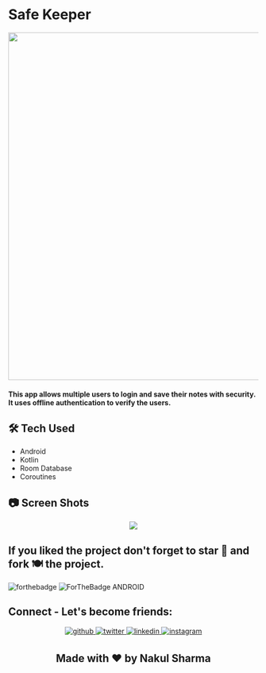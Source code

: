 
# Safe Keeper 
<p align="center">
<img src="https://user-images.githubusercontent.com/57036954/100460901-faeab400-30ed-11eb-8221-85b8ded864f1.png" width="700">

#### This app allows multiple users to login and save their notes with security. It uses offline authentication to verify the users.

## 🛠 Tech Used
- Android
- Kotlin
- Room Database
- Coroutines
 
## 📷 Screen Shots

<p align="center">
<img src="https://user-images.githubusercontent.com/57036954/100461480-dcd18380-30ee-11eb-9a60-8c5fee9c9d6a.png">


## If you liked the project don't forget to star 🌟 and fork 🍽 the project.
![forthebadge](https://forthebadge.com/images/badges/built-with-love.svg)
![ForTheBadge ANDROID](https://forthebadge.com/images/badges/built-for-android.svg)

## Connect - Let's become friends:
<div align="center">
<a href="https://github.com/nakul-19" target="_blank">
<img src=https://img.shields.io/badge/github-%2324292e.svg?&style=for-the-badge&logo=github&logoColor=white alt=github style="margin-bottom: 5px;" />
</a>
<a href="https://twitter.com/Nakul88442143" target="_blank">
<img src=https://img.shields.io/badge/twitter-%2300acee.svg?&style=for-the-badge&logo=twitter&logoColor=white alt=twitter style="margin-bottom: 5px;" />
</a>
<a href="https://www.linkedin.com/in/nakul-19/" target="_blank">
<img src=https://img.shields.io/badge/linkedin-%231E77B5.svg?&style=for-the-badge&logo=linkedin&logoColor=white alt=linkedin style="margin-bottom: 5px;" />
</a>
<a href="https://www.instagram.com/_nakul__19_/" target="_blank">
<img src=https://img.shields.io/badge/instagram-%23000000.svg?&style=for-the-badge&logo=instagram&logoColor=white alt=instagram style="margin-bottom: 5px;" />
</a>
</div> 
<h2 align="center">Made with ❤ by Nakul Sharma</h2>
